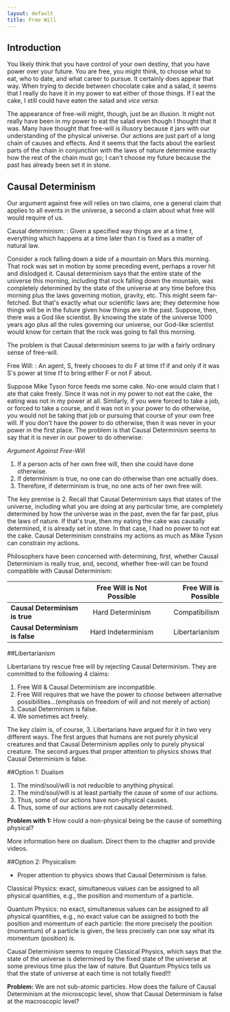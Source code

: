 ```yaml
---
layout: default
title: Free Will
---
```




## Introduction


You likely think that you have control of your own destiny, that you have power over your future. You are free, you might think, to choose what to eat, who to date, and what career to pursue. It certainly does appear that way. When trying to decide between chocolate cake and a salad, it seems that I really do have it in my power to eat either of those things. If I eat the cake, I still could have eaten the salad and *vice versa*. 

The appearance of free-will might, though, just be an illusion. It might not really have been in my power to eat the salad even though I thought that it was. Many have thought that free-will is illusory because it jars with our understanding of the physical universe. Our actions are just part of a long chain of causes and effects. And it seems that the facts about the earliest parts of the chain in conjunction with the laws of nature determine exactly how the rest of the chain must go; I can't choose my future because the past has already been set it in stone. 

## Causal Determinism

Our argument against free will relies on two claims, one a general claim that applies to all events in the universe, a second a claim about what free will would require of us. 

Causal determinism:
: Given a specified way things are at a time *t*, everything which happens at a time later than *t* is fixed as a matter of natural law.

Consider a rock falling down a side of a mountain on Mars this morning. That rock was set in motion by some preceding event, perhaps a rover hit and dislodged it. Causal determinism says that the entire state of the universe this morning, including that rock falling down the mountain, was completely determined by the state of the universe at any time before this morning plus the laws governing motion, gravity, etc. This might seem far-fetched. But that's exactly what our scientific laws are; they determine how things will be in the future given how things are in the past. Suppose, then, there was a God like scientist. By knowing the state of the universe 1000 years ago plus all the rules governing our universe, our God-like scientist would know for certain that the rock was going to fall this morning. 

The problem is that Causal determinism seems to jar with a fairly ordinary sense of free-will. 

Free Will:
: An agent, S, freely chooses to do F at time *t1* if and only if it was S's power at time *t1* to bring either F or not F about. 

Suppose Mike Tyson force feeds me some cake. No-one would claim that I ate that cake freely. Since it was not in my power to not eat the cake, the eating was not in my power at all. Similarly, if you were forced to take a job, or forced to take a course, and it was not in your power to do otherwise, you would not be taking that job or pursuing that course of your own free will. If you don't have the power to do otherwise, then it was never in your power in the first place. The problem is that Causal Determinism seems to say that it is never in our power to do otherwise: 

*Argument Against Free-Will*

1. If a person acts of her own free will, then she could have done otherwise.
2. If determinism is true, no one can do otherwise than one actually does.
3. Therefore, if determinism is true, no one acts of her own free will. 


The key premise is 2. Recall that Causal Determinism says that states of the universe, including what you are doing at any particular time, are completely determined by how the universe was in the past, even the far far past, plus the laws of nature. If that's true, then my eating the cake was causally determined, it is already set in stone. In that case, I had no power to not eat the cake. Causal Determinism constrains my actions as much as Mike Tyson can constrain my actions. 

Philosophers have been concerned with determining, first, whether Causal Determinism is really true, and, second, whether free-will can be found compatible with Causal Determinism: 


|         |   Free Will is Not Possible         | Free Will is Possible  |
| ------------- |:-------------:| -----:|
|  **Causal Determinism is true**   | Hard Determinism| Compatibilism |
| **Causal Determinism is false**      | Hard Indeterminism      |   Libertarianism |



##Libertarianism

Libertarians try rescue free will by rejecting Causal Determinism. They are committed to the following 4 claims: 

1.  Free Will & Causal Determinism are incompatible. 
2.  Free Will requires that we have the power to *choose* between alternative possibilities...(emphasis on freedom of will and not merely of action)
3.  Causal Determinism is false.
4.  We sometimes act freely. 

The key claim is, of course, 3. Libertarians have argued for it in two very different ways. The first argues that humans are not purely physical creatures and that Causal Determinism applies only to purely physical creature. The second argues that proper attention to physics shows that Causal Determinism is false. 


##Option 1: Dualism

1. The mind/soul/will is not reducible to anything physical.
2. The mind/soul/will is at least partially the cause of some of our actions. 
3. Thus, some of our actions have non-physical causes. 
4. Thus, some of our actions are not causally determined. 

**Problem with 1:** How could a non-physical being be the cause of something physical? 

More information here on dualism. Direct them to the chapter and provide videos. 


##Option 2: Physicalism

+ Proper attention to physics shows that Causal Determinism is false. 

Classical Physics: exact, simultaneous values can be assigned to all physical quantities, e.g., the position and momentum of a particle. 

Quantum Physics: no exact, simultaneous values can be assigned to all physical quantities, e.g., no exact value can be assigned to both the position and momentum of each particle: the more precisely the position (momentum) of a particle is given, the less precisely can one say what its momentum (position) is. 

Causal Determinism seems to require Classical Physics, which says that  the state of the universe is determined by the fixed state of the universe at some previous time plus the law of nature. But Quantum Physics tells us that the state of universe at each time is not totally fixed!!! 

**Problem:** We are not sub-atomic particles. How does the failure of Causal Determinism at the microscopic level, show that Causal Determinism is false at the macroscopic level?



